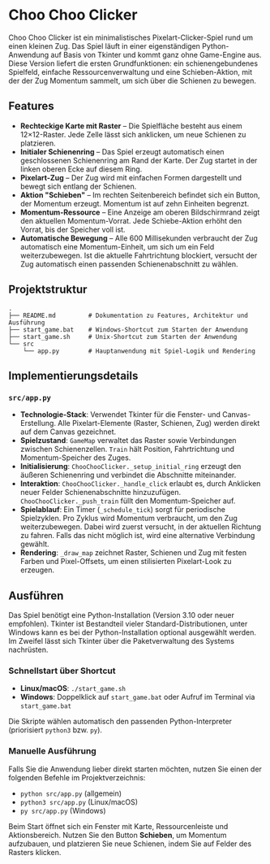 # Choo Choo Clicker

Choo Choo Clicker ist ein minimalistisches Pixelart-Clicker-Spiel rund um einen kleinen Zug. Das Spiel läuft in einer eigenständigen Python-Anwendung auf Basis von Tkinter und kommt ganz ohne Game-Engine aus. Diese Version liefert die ersten Grundfunktionen: ein schienengebundenes Spielfeld, einfache Ressourcenverwaltung und eine Schieben-Aktion, mit der der Zug Momentum sammelt, um sich über die Schienen zu bewegen.

## Features

- **Rechteckige Karte mit Raster** – Die Spielfläche besteht aus einem 12×12-Raster. Jede Zelle lässt sich anklicken, um neue Schienen zu platzieren.
- **Initialer Schienenring** – Das Spiel erzeugt automatisch einen geschlossenen Schienenring am Rand der Karte. Der Zug startet in der linken oberen Ecke auf diesem Ring.
- **Pixelart-Zug** – Der Zug wird mit einfachen Formen dargestellt und bewegt sich entlang der Schienen.
- **Aktion "Schieben"** – Im rechten Seitenbereich befindet sich ein Button, der Momentum erzeugt. Momentum ist auf zehn Einheiten begrenzt.
- **Momentum-Ressource** – Eine Anzeige am oberen Bildschirmrand zeigt den aktuellen Momentum-Vorrat. Jede Schiebe-Aktion erhöht den Vorrat, bis der Speicher voll ist.
- **Automatische Bewegung** – Alle 600 Millisekunden verbraucht der Zug automatisch eine Momentum-Einheit, um sich um ein Feld weiterzubewegen. Ist die aktuelle Fahrtrichtung blockiert, versucht der Zug automatisch einen passenden Schienenabschnitt zu wählen.

## Projektstruktur

```
.
├── README.md         # Dokumentation zu Features, Architektur und Ausführung
├── start_game.bat    # Windows-Shortcut zum Starten der Anwendung
├── start_game.sh     # Unix-Shortcut zum Starten der Anwendung
└── src
    └── app.py        # Hauptanwendung mit Spiel-Logik und Rendering
```

## Implementierungsdetails

### `src/app.py`

- **Technologie-Stack**: Verwendet Tkinter für die Fenster- und Canvas-Erstellung. Alle Pixelart-Elemente (Raster, Schienen, Zug) werden direkt auf dem Canvas gezeichnet.
- **Spielzustand**: `GameMap` verwaltet das Raster sowie Verbindungen zwischen Schienenzellen. `Train` hält Position, Fahrtrichtung und Momentum-Speicher des Zuges.
- **Initialisierung**: `ChooChooClicker._setup_initial_ring` erzeugt den äußeren Schienenring und verbindet die Abschnitte miteinander.
- **Interaktion**: `ChooChooClicker._handle_click` erlaubt es, durch Anklicken neuer Felder Schienenabschnitte hinzuzufügen. `ChooChooClicker._push_train` füllt den Momentum-Speicher auf.
- **Spielablauf**: Ein Timer (`_schedule_tick`) sorgt für periodische Spielzyklen. Pro Zyklus wird Momentum verbraucht, um den Zug weiterzubewegen. Dabei wird zuerst versucht, in der aktuellen Richtung zu fahren. Falls das nicht möglich ist, wird eine alternative Verbindung gewählt.
- **Rendering**: `_draw_map` zeichnet Raster, Schienen und Zug mit festen Farben und Pixel-Offsets, um einen stilisierten Pixelart-Look zu erzeugen.

## Ausführen

Das Spiel benötigt eine Python-Installation (Version 3.10 oder neuer empfohlen). Tkinter ist Bestandteil vieler Standard-Distributionen, unter Windows kann es bei der Python-Installation optional ausgewählt werden. Im Zweifel lässt sich Tkinter über die Paketverwaltung des Systems nachrüsten.

### Schnellstart über Shortcut

- **Linux/macOS**: `./start_game.sh`
- **Windows**: Doppelklick auf `start_game.bat` oder Aufruf im Terminal via `start_game.bat`

Die Skripte wählen automatisch den passenden Python-Interpreter (priorisiert `python3` bzw. `py`).

### Manuelle Ausführung

Falls Sie die Anwendung lieber direkt starten möchten, nutzen Sie einen der folgenden Befehle im Projektverzeichnis:

- `python src/app.py` (allgemein)
- `python3 src/app.py` (Linux/macOS)
- `py src/app.py` (Windows)

Beim Start öffnet sich ein Fenster mit Karte, Ressourcenleiste und Aktionsbereich. Nutzen Sie den Button **Schieben**, um Momentum aufzubauen, und platzieren Sie neue Schienen, indem Sie auf Felder des Rasters klicken.
